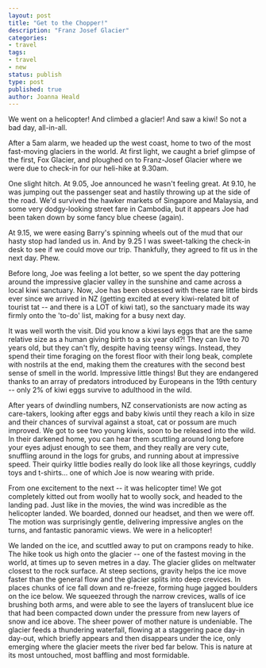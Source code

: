 ```yaml
---
layout: post
title: "Get to the Chopper!"
description: "Franz Josef Glacier"
categories:
- travel
tags:
- travel
- new
status: publish
type: post
published: true
author: Joanna Heald
---
```


We went on a helicopter! And climbed a glacier! And saw a kiwi! So not a bad day, all-in-all.

After a 5am alarm, we headed up the west coast, home to two of the most fast-moving glaciers in the world. At first light, we caught a brief glimpse of the first, Fox Glacier, and ploughed on to Franz-Josef Glacier where we were due to check-in for our heli-hike at 9.30am.

One slight hitch. At 9.05, Joe announced he wasn't feeling great. At 9.10, he was jumping out the passenger seat and hastily throwing up at the side of the road. We'd survived the hawker markets of Singapore and Malaysia, and some very dodgy-looking street fare in Cambodia, but it appears Joe had been taken down by some fancy blue cheese (again). 

At 9.15, we were easing Barry's spinning wheels out of the mud that our hasty stop had landed us in. And by 9.25 I was sweet-talking the check-in desk to see if we could move our trip. Thankfully, they agreed to fit us in the next day. Phew. 

Before long, Joe was feeling a lot better, so we spent the day pottering around the impressive glacier valley in the sunshine and came across a local kiwi sanctuary. Now, Joe has been obsessed with these rare little birds ever since we arrived in NZ (getting excited at every kiwi-related bit of tourist tat -- and there is a LOT of kiwi tat), so the sanctuary made its way firmly onto the 'to-do' list, making for a busy next day.

It was well worth the visit. Did you know a kiwi lays eggs that are the same relative size as a human giving birth to a six year old?! They can live to 70 years old, but they can't fly, despite having teensy wings. Instead, they spend their time foraging on the forest floor with their long beak, complete with nostrils at the end, making them the creatures with the second best sense of smell in the world. Impressive little things! But they are endangered thanks to an array of predators introduced by Europeans in the 19th century -- only 2% of kiwi eggs survive to adulthood in the wild. 

After years of dwindling numbers, NZ conservationists are now acting as care-takers, looking after eggs and baby kiwis until they reach a kilo in size and their chances of survival against a stoat, cat or possum are much improved. We got to see two young kiwis, soon to be released into the wild. In their darkened home, you can hear them scuttling around long before your eyes adjust enough to see them, and they really are very cute, snuffling around in the logs for grubs, and running about at impressive speed. Their quirky little bodies really do look like all those keyrings, cuddly toys and t-shirts... one of which Joe is now wearing with pride.

From one excitement to the next -- it was helicopter time! We got completely kitted out from woolly hat to woolly sock, and headed to the landing pad. Just like in the movies, the wind was incredible as the helicopter landed. We boarded, donned our headset, and then we were off. The motion was surprisingly gentle, delivering impressive angles on the turns, and fantastic panoramic views. We were in a helicopter! 

We landed on the ice, and scuttled away to put on crampons ready to hike. The hike took us high onto the glacier -- one of the fastest moving in the world, at times up to seven metres in a day. The glacier glides on meltwater closest to the rock surface. At steep sections, gravity helps the ice move faster than the general flow and the glacier splits into deep crevices. In places chunks of ice fall down and re-freeze, forming huge jagged boulders on the ice below. We squeezed through the narrow crevices, walls of ice brushing both arms, and were able to see the layers of translucent blue ice that had been compacted down under the pressure from new layers of snow and ice above. The sheer power of mother nature is undeniable. The glacier feeds a thundering waterfall, flowing at a staggering pace day-in day-out, which briefly appears and then disappears under the ice, only emerging where the glacier meets the river bed far below. This is nature at its most untouched, most baffling and most formidable.
